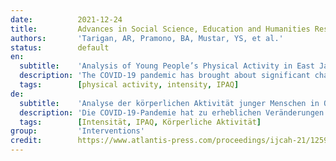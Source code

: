 ```yaml
---
date:          2021-12-24
title:         Advances in Social Science, Education and Humanities Research
authors:       'Tarigan, AR, Pramono, BA, Mustar, YS, et al.'
status:        default
en:
  subtitle:    'Analysis of Young People’s Physical Activity in East Java During the Covid-19 Pandemic'
  description: 'The COVID-19 pandemic has brought about significant changes in human movement activities. My activities, especially physical activity, are one of the non-pharmacological N77 treatments that can have a positive impact on humans. This study aims to determine the biological activities carried out by adolescents in East Java. One hundred twenty-eight youths in East Java aged 19-24 years participated in this study. This study uses a survey method in data collection. The questionnaire used the International Physical Activity Questionnaire (IPAQ). The results showed that, on average, the respondents did high and moderate-intensity physical activity three times a week. In comparison, the low intensity was carried out four times a week according to the duration of exercise that people did in 30 minutes of 60 minutes and only moved. An average of 2 hours per day for sitting activity. The conclusion in this study is that respondents combine physical exercise that aims to improve performance. This is very unprofitable if done during a pandemic if the respondent does not balance the training load and the volume of activity carried out with adequate rest and nutrition.'
  tags:        [physical activity, intensity, IPAQ]
de:
  subtitle:    'Analyse der körperlichen Aktivität junger Menschen in Ostjava während der Covid-19-Pandemie'
  description: 'Die COVID-19-Pandemie hat zu erheblichen Veränderungen der menschlichen Bewegungsaktivitäten geführt. Die Aktivitäten, insbesondere körperliche Aktivität, sind eine der nicht-pharmakologischen N77-Behandlungen, die einen positiven Einfluss auf den Menschen haben können. Ziel dieser Studie ist, die körperlichen Aktivitäten von Jugendlichen in Ost-Java zu ermitteln. Einhundertachtundzwanzig Jugendliche in Ost-Java im Alter von 19-24 Jahren nahmen an dieser Studie teil. In dieser Studie wurde eine Umfragemethode zur Datenerhebung verwendet. Für den Fragebogen wurde der Internationale Fragebogen zur körperlichen Aktivität (IPAQ) verwendet. Die Ergebnisse zeigten, dass sich die Befragten im Durchschnitt dreimal pro Woche mit hoher und mittlerer Intensität körperlich betätigten. Im Vergleich dazu wurde die niedrige Intensität viermal pro Woche durchgeführt, entsprechend der Dauer der Übung, die die Personen in 30 Minuten von 60 Minuten machten und sich nur bewegten. Durchschnittlich 2 Stunden pro Tag für sitzende Tätigkeit. Die Schlussfolgerung aus dieser Studie ist, dass die Befragten körperliche Bewegung mit dem Ziel der Leistungssteigerung kombinieren. Dies ist während einer Pandemie sehr ineffektiv, wenn der Befragte die Trainingsbelastung und den Umfang der durchgeführten Aktivität nicht mit ausreichender Ruhe und Ernährung ausgleicht.' 
  tags:        [Intensität, IPAQ, Körperliche Aktivität]
group:         'Interventions'
credit:        https://www.atlantis-press.com/proceedings/ijcah-21/125967544
---
```

